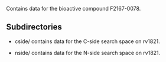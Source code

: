 Contains data for the bioactive compound F2167-0078.

## Subdirectories

- cside/ contains data for the C-side search space on rv1821.

- nside/ contains data for the N-side search space on rv1821.

